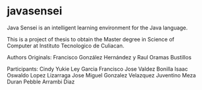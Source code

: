 # javasensei
Java Sensei is an intelligent learning environment for the Java language.

This is a project of thesis to obtain the Master degree in Science of Computer at Instituto Tecnologico de Culiacan.

Authors Originals:
Francisco González Hernández y 
Raul Oramas Bustillos

Participants:
Cindy Yukie Ley Garcia
Francisco Jose Valdez Bonilla
Isaac Oswaldo Lopez Lizarraga
Jose Miguel Gonzalez Velazquez
Juventino Meza Duran
Pebble Arrambi Diaz
